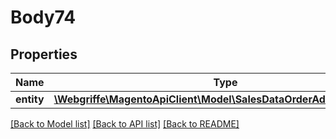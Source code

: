 # Body74

## Properties
Name | Type | Description | Notes
------------ | ------------- | ------------- | -------------
**entity** | [**\Webgriffe\MagentoApiClient\Model\SalesDataOrderAddressInterface**](SalesDataOrderAddressInterface.md) |  | 

[[Back to Model list]](../README.md#documentation-for-models) [[Back to API list]](../README.md#documentation-for-api-endpoints) [[Back to README]](../README.md)



